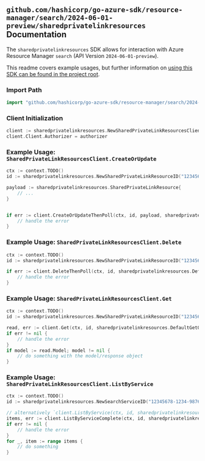 
## `github.com/hashicorp/go-azure-sdk/resource-manager/search/2024-06-01-preview/sharedprivatelinkresources` Documentation

The `sharedprivatelinkresources` SDK allows for interaction with Azure Resource Manager `search` (API Version `2024-06-01-preview`).

This readme covers example usages, but further information on [using this SDK can be found in the project root](https://github.com/hashicorp/go-azure-sdk/tree/main/docs).

### Import Path

```go
import "github.com/hashicorp/go-azure-sdk/resource-manager/search/2024-06-01-preview/sharedprivatelinkresources"
```


### Client Initialization

```go
client := sharedprivatelinkresources.NewSharedPrivateLinkResourcesClientWithBaseURI("https://management.azure.com")
client.Client.Authorizer = authorizer
```


### Example Usage: `SharedPrivateLinkResourcesClient.CreateOrUpdate`

```go
ctx := context.TODO()
id := sharedprivatelinkresources.NewSharedPrivateLinkResourceID("12345678-1234-9876-4563-123456789012", "example-resource-group", "searchServiceName", "sharedPrivateLinkResourceName")

payload := sharedprivatelinkresources.SharedPrivateLinkResource{
	// ...
}


if err := client.CreateOrUpdateThenPoll(ctx, id, payload, sharedprivatelinkresources.DefaultCreateOrUpdateOperationOptions()); err != nil {
	// handle the error
}
```


### Example Usage: `SharedPrivateLinkResourcesClient.Delete`

```go
ctx := context.TODO()
id := sharedprivatelinkresources.NewSharedPrivateLinkResourceID("12345678-1234-9876-4563-123456789012", "example-resource-group", "searchServiceName", "sharedPrivateLinkResourceName")

if err := client.DeleteThenPoll(ctx, id, sharedprivatelinkresources.DefaultDeleteOperationOptions()); err != nil {
	// handle the error
}
```


### Example Usage: `SharedPrivateLinkResourcesClient.Get`

```go
ctx := context.TODO()
id := sharedprivatelinkresources.NewSharedPrivateLinkResourceID("12345678-1234-9876-4563-123456789012", "example-resource-group", "searchServiceName", "sharedPrivateLinkResourceName")

read, err := client.Get(ctx, id, sharedprivatelinkresources.DefaultGetOperationOptions())
if err != nil {
	// handle the error
}
if model := read.Model; model != nil {
	// do something with the model/response object
}
```


### Example Usage: `SharedPrivateLinkResourcesClient.ListByService`

```go
ctx := context.TODO()
id := sharedprivatelinkresources.NewSearchServiceID("12345678-1234-9876-4563-123456789012", "example-resource-group", "searchServiceName")

// alternatively `client.ListByService(ctx, id, sharedprivatelinkresources.DefaultListByServiceOperationOptions())` can be used to do batched pagination
items, err := client.ListByServiceComplete(ctx, id, sharedprivatelinkresources.DefaultListByServiceOperationOptions())
if err != nil {
	// handle the error
}
for _, item := range items {
	// do something
}
```
